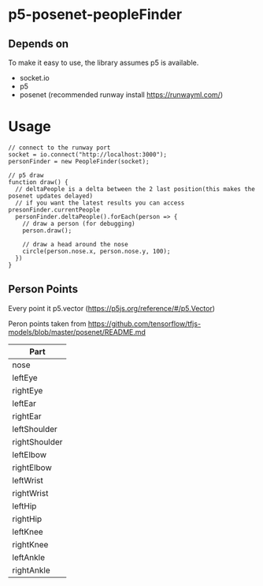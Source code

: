 # p5-posenet-peopleFinder

## Depends on
To make it easy to use, the library assumes p5 is available.
- socket.io
- p5
- posenet (recommended runway install https://runwayml.com/)

# Usage
```
// connect to the runway port
socket = io.connect("http://localhost:3000");
personFinder = new PeopleFinder(socket);

// p5 draw
function draw() {
  // deltaPeople is a delta between the 2 last position(this makes the posenet updates delayed)
  // if you want the latest results you can access presonFinder.currentPeople
  personFinder.deltaPeople().forEach(person => {
    // draw a person (for debugging)
    person.draw();
    
    // draw a head around the nose
    circle(person.nose.x, person.nose.y, 100);
  })
}
```
## Person Points
Every point it p5.vector (https://p5js.org/reference/#/p5.Vector)

Peron points taken from https://github.com/tensorflow/tfjs-models/blob/master/posenet/README.md

| Part |
| -- |
| nose |
| leftEye |
| rightEye |
| leftEar |
| rightEar |
| leftShoulder |
| rightShoulder |
| leftElbow |
| rightElbow |
| leftWrist |
| rightWrist |
| leftHip |
| rightHip |
| leftKnee |
| rightKnee |
| leftAnkle |
| rightAnkle |


